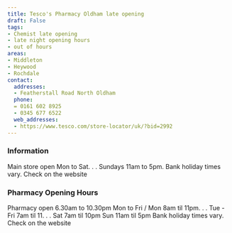 ```yaml
---
title: Tesco's Pharmacy Oldham late opening
draft: False
tags:
- Chemist late opening
- late night opening hours
- out of hours
areas:
- Middleton
- Heywood
- Rochdale
contact:
  addresses:
  - Featherstall Road North Oldham
  phone:
  = 0161 602 8925
  - 0345 677 6522
  web_addresses:
  - https://www.tesco.com/store-locator/uk/?bid=2992
---
```


### Information
Main store open 
Mon to Sat. . .
Sundays 11am to 5pm.
Bank holiday times vary. Check on the website

### Pharmacy Opening Hours
Pharmacy open 6.30am to 10.30pm Mon to Fri  /
Mon 8am til 11pm. . .
Tue - Fri 7am til 11. . .
Sat 7am til 10pm
Sun 11am til 5pm
Bank holiday times vary. Check on the website